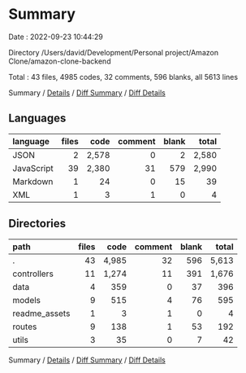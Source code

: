 # Summary

Date : 2022-09-23 10:44:29

Directory /Users/david/Development/Personal project/Amazon Clone/amazon-clone-backend

Total : 43 files,  4985 codes, 32 comments, 596 blanks, all 5613 lines

Summary / [Details](details.md) / [Diff Summary](diff.md) / [Diff Details](diff-details.md)

## Languages
| language | files | code | comment | blank | total |
| :--- | ---: | ---: | ---: | ---: | ---: |
| JSON | 2 | 2,578 | 0 | 2 | 2,580 |
| JavaScript | 39 | 2,380 | 31 | 579 | 2,990 |
| Markdown | 1 | 24 | 0 | 15 | 39 |
| XML | 1 | 3 | 1 | 0 | 4 |

## Directories
| path | files | code | comment | blank | total |
| :--- | ---: | ---: | ---: | ---: | ---: |
| . | 43 | 4,985 | 32 | 596 | 5,613 |
| controllers | 11 | 1,274 | 11 | 391 | 1,676 |
| data | 4 | 359 | 0 | 37 | 396 |
| models | 9 | 515 | 4 | 76 | 595 |
| readme_assets | 1 | 3 | 1 | 0 | 4 |
| routes | 9 | 138 | 1 | 53 | 192 |
| utils | 3 | 35 | 0 | 7 | 42 |

Summary / [Details](details.md) / [Diff Summary](diff.md) / [Diff Details](diff-details.md)